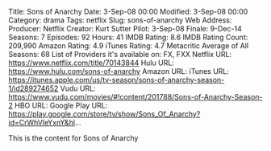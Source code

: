 Title: Sons of Anarchy
Date: 3-Sep-08 00:00
Modified: 3-Sep-08 00:00
Category: drama
Tags: netflix
Slug: sons-of-anarchy
Web Address: 
Producer: Netflix
Creator:  Kurt Sutter
Pilot: 3-Sep-08
Finale: 9-Dec-14
Seasons: 7
Episodes: 92
Hours: 41
IMDB Rating: 8.6
IMDB Rating Count: 209,990
Amazon Rating: 4.9
iTunes Rating: 4.7
Metacritic Average of All Seasons: 68
List of Providers it's available on: FX, FXX
Netflix URL: https://www.netflix.com/title/70143844
Hulu URL: https://www.hulu.com/sons-of-anarchy
Amazon URL: 
iTunes URL: https://itunes.apple.com/us/tv-season/sons-of-anarchy-season-1/id289274652
Vudu URL: https://www.vudu.com/movies/#!content/201788/Sons-of-Anarchy-Season-2
HBO URL: 
Google Play URL: https://play.google.com/store/tv/show/Sons_Of_Anarchy?id=CrWhVleYxnY&hl...



This is the content for Sons of Anarchy